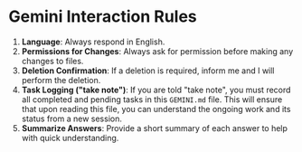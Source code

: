 # Gemini Interaction Rules

1.  **Language**: Always respond in English.
2.  **Permissions for Changes**: Always ask for permission before making any changes to files.
3.  **Deletion Confirmation**: If a deletion is required, inform me and I will perform the deletion.
4.  **Task Logging ("take note")**: If you are told "take note", you must record all completed and pending tasks in this `GEMINI.md` file. This will ensure that upon reading this file, you can understand the ongoing work and its status from a new session.
5.  **Summarize Answers**: Provide a short summary of each answer to help with quick understanding.

